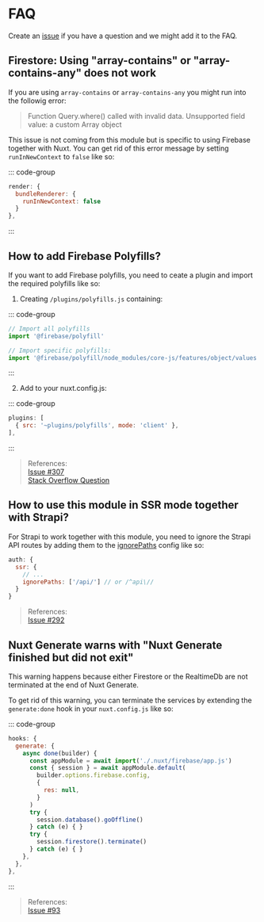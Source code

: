 # FAQ

Create an [issue](https://github.com/nuxt-community/firebase-module/issues) if you have a question and we might add it to the FAQ.

## Firestore: Using "array-contains" or "array-contains-any" does not work

If you are using `array-contains` or `array-contains-any` you might run into the followig error:

> Function Query.where() called with invalid data. Unsupported field value: a custom Array object

This issue is not coming from this module but is specific to using Firebase together with Nuxt. You can get rid of this error message by setting `runInNewContext` to `false` like so:

::: code-group

```js [nuxt.config.js]
render: {
  bundleRenderer: {
    runInNewContext: false
  }
},
```

:::

## How to add Firebase Polyfills?

If you want to add Firebase polyfills, you need to ceate a plugin and import the required polyfills like so:

1. Creating `/plugins/polyfills.js` containing:

::: code-group

```js [polyfills.js]
// Import all polyfills
import '@firebase/polyfill'

// Import specific polyfills:
import '@firebase/polyfill/node_modules/core-js/features/object/values'
```

:::

2. Add to your nuxt.config.js:

::: code-group

```js [nuxt.config.js]
plugins: [
  { src: '~plugins/polyfills', mode: 'client' },
],
```

:::

> References:  
> [Issue #307](https://github.com/nuxt-community/firebase-module/issues/307)  
> [Stack Overflow Question](https://stackoverflow.com/questions/62308061/nuxt-firebase-ie-11-object-doesnt-support-property-or-method-values/64062207#64062207)

## How to use this module in SSR mode together with Strapi?

For Strapi to work together with this module, you need to ignore the Strapi API routes by adding them to the [ignorePaths](https://firebase.nuxtjs.org/service-options/auth#ignorepaths) config like so:

```js
auth: {
  ssr: {
    // ...
    ignorePaths: ['/api/'] // or /^api\//
  }
}
```

> References:  
> [Issue #292](https://github.com/nuxt-community/firebase-module/issues/292)

## Nuxt Generate warns with "Nuxt Generate finished but did not exit"

This warning happens because either Firestore or the RealtimeDb are not terminated at the end of Nuxt Generate.

To get rid of this warning, you can terminate the services by extending the `generate:done` hook in your `nuxt.config.js` like so:

::: code-group

```js [nuxt.config.js]
hooks: {
  generate: {
    async done(builder) {
      const appModule = await import('./.nuxt/firebase/app.js')
      const { session } = await appModule.default(
        builder.options.firebase.config,
        {
          res: null,
        }
      )
      try {
        session.database().goOffline()
      } catch (e) { }
      try {
        session.firestore().terminate()
      } catch (e) { }
    },
  },
},
```

:::

> References:  
> [Issue #93](https://github.com/nuxt-community/firebase-module/issues/93)
